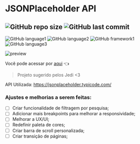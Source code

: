 # JSONPlaceholder API

![GitHub repo size](https://img.shields.io/github/repo-size/brinobruno/JSONPlaceholder?style=for-the-badge)
![GitHub last commit](https://img.shields.io/github/last-commit/brinobruno/JSONPlaceholder/main?style=for-the-badge)
---
![GitHub language1](https://img.shields.io/badge/JavaScript-323330?style=for-the-badge&logo=javascript&logoColor=F7DF1E)
![GitHub language2](https://img.shields.io/badge/SASS-hotpink.svg?style=for-the-badge&logo=SASS&logoColor=white)
![GitHub framework1](https://img.shields.io/badge/bootstrap-%23563D7C.svg?style=for-the-badge&logo=bootstrap&logoColor=white)
![GitHub language3](https://img.shields.io/badge/HTML5-E34F26?style=for-the-badge&logo=html5&logoColor=white)

![preview](https://user-images.githubusercontent.com/81701584/132210423-be7d0cc4-50fd-453c-8548-53818089cbcc.gif)

Você pode acessar por [aqui] 👈 

> Projeto sugerido pelos Jedi <3

API Utilizada: https://jsonplaceholder.typicode.com/

### Ajustes e melhorias a serem feitas:

- [ ] Criar funcionalidade de filtragem por pesquisa;
- [ ] Adicionar mais breakpoints para melhorar a responsividade;
- [ ] Melhorar a UX/UI;
- [ ] Redefinir paleta de cores;
- [ ] Criar barra de scroll personalizada;
- [ ] Criar transição de páginas;

[aqui]: https://json-io.vercel.app/
